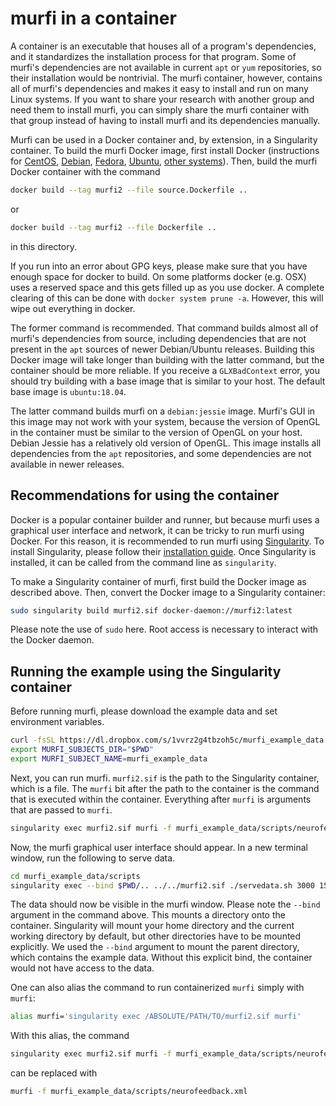 # murfi in a container

A container is an executable that houses all of a program's dependencies, and it standardizes the installation process for that program. Some of murfi's dependencies are not available in current `apt` or `yum` repositories, so their installation would be nontrivial. The murfi container, however, contains all of murfi's dependencies and makes it easy to install and run on many Linux systems. If you want to share your research with another group and need them to install murfi, you can simply share the murfi container with that group instead of having to install murfi and its dependencies manually.

Murfi can be used in a Docker container and, by extension, in a Singularity container.  To build the murfi Docker image, first install Docker (instructions for [CentOS](https://docs.docker.com/install/linux/docker-ce/centos/), [Debian](https://docs.docker.com/install/linux/docker-ce/debian/), [Fedora](https://docs.docker.com/install/linux/docker-ce/fedora/), [Ubuntu](https://docs.docker.com/install/linux/docker-ce/ubuntu/), [other systems](https://docs.docker.com/install/linux/docker-ce/binaries/)). Then, build the murfi Docker container with the command

```bash
docker build --tag murfi2 --file source.Dockerfile ..
```

or

```bash
docker build --tag murfi2 --file Dockerfile ..
```

in this directory.

If you run into an error about GPG keys, please make sure that you have enough 
space for docker to build. On some platforms docker (e.g. OSX) uses a reserved
space and this gets filled up as you use docker. A complete clearing of this can 
be done with `docker system prune -a`. However, this will wipe out everything
in docker.

The former command is recommended. That command builds almost all of murfi's dependencies from source, including dependencies that are not present in the `apt` sources of newer Debian/Ubuntu releases. Building this Docker image will take longer than building with the latter command, but the container should be more reliable. If you receive a `GLXBadContext` error, you should try building with a base image that is similar to your host. The default base image is `ubuntu:18.04`.

The latter command builds murfi on a `debian:jessie` image. Murfi's GUI in this image may not work with your system, because the version of OpenGL in the container must be similar to the version of OpenGL on your host. Debian Jessie has a relatively old version of OpenGL. This image installs all dependencies from the `apt` repositories, and some dependencies are not available in newer releases.

## Recommendations for using the container

Docker is a popular container builder and runner, but because murfi uses a graphical user interface and network, it can be tricky to run murfi using Docker. For this reason, it is recommended to run murfi using [Singularity](https://github.com/sylabs/singularity). To install Singularity, please follow their [installation guide](https://www.sylabs.io/guides/3.0/user-guide/installation.html). Once Singularity is installed, it can be called from the command line as `singularity`.

To make a Singularity container of murfi, first build the Docker image as described above. Then, convert the Docker image to a Singularity container:

```bash
sudo singularity build murfi2.sif docker-daemon://murfi2:latest
```

Please note the use of `sudo` here. Root access is necessary to interact with the Docker daemon.

## Running the example using the Singularity container

Before running murfi, please download the example data and set environment variables.

```bash
curl -fsSL https://dl.dropbox.com/s/1vvrz2g4tbzoh5c/murfi_example_data.tgz | tar -xzv
export MURFI_SUBJECTS_DIR="$PWD"
export MURFI_SUBJECT_NAME=murfi_example_data
```

Next, you can run murfi. `murfi2.sif` is the path to the Singularity container, which is a file. The `murfi` bit after the path to the container is the command that is executed within the container. Everything after `murfi` is arguments that are passed to `murfi`.

```bash
singularity exec murfi2.sif murfi -f murfi_example_data/scripts/neurofeedback.xml
```

Now, the murfi graphical user interface should appear. In a new terminal window, run the following to serve data.

```bash
cd murfi_example_data/scripts
singularity exec --bind $PWD/.. ../../murfi2.sif ./servedata.sh 3000 15000 127.0.0.1
```

The data should now be visible in the murfi window. Please note the `--bind` argument in the command above. This mounts a directory onto the container. Singularity will mount your home directory and the current working directory by default, but other directories have to be mounted explicitly. We used the `--bind` argument to mount the parent directory, which contains the example data. Without this explicit bind, the container would not have access to the data.

One can also alias the command to run containerized `murfi` simply with `murfi`:

```bash
alias murfi='singularity exec /ABSOLUTE/PATH/TO/murfi2.sif murfi'
```

With this alias, the command

```bash
singularity exec murfi2.sif murfi -f murfi_example_data/scripts/neurofeedback.xml
```

can be replaced with

```bash
murfi -f murfi_example_data/scripts/neurofeedback.xml
```
